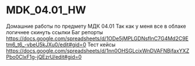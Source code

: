# MDK_04.01_HW
Домашние работы по предмету МДК 04.01 
Так как у меня все в облаке логичнее скинуть ссылки
Баг репорты
https://docs.google.com/spreadsheets/d/1ODe5jMPLGDNsfInC7G4Md2C9Etm6_t6_-vbeU5kJXu0/edit#gid=0
Тест кейсы
https://docs.google.com/spreadsheets/d/1nn0OHSGLcixWnDVAFNBjfaxYXZPbo0ClxF1g-jQEzrU/edit#gid=0
